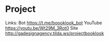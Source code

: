 # Project 
Links: 
Bot https://t.me/boooklook_bot
YouTube https://youtu.be/Wt29M_3Rot0
Site http://gadesignagency.tilda.ws/projectbooklook
